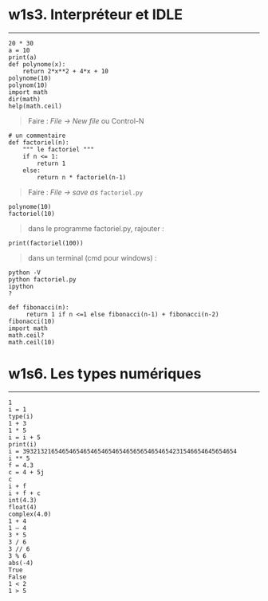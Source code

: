 
# w1s3. Interpréteur et IDLE
-------------

	20 * 30
	a = 10
	print(a)
	def polynome(x):
		return 2*x**2 + 4*x + 10
	polynome(10)
	polynom(10)
	import math
	dir(math)
	help(math.ceil)

> Faire : *File → New file* ou Control-N

	# un commentaire
	def factoriel(n):
	    """ le factoriel """
	    if n <= 1:
	        return 1
	    else:
	        return n * factoriel(n-1)
> Faire : *File → save as* `factoriel.py`

	polynome(10)
	factoriel(10)

> dans le programme factoriel.py, rajouter :

	print(factoriel(100))
> dans un terminal (cmd pour windows) :

	python -V
	python factoriel.py
	ipython
	?

	def fibonacci(n):
	     return 1 if n <=1 else fibonacci(n-1) + fibonacci(n-2)
	fibonacci(10)
	import math
	math.ceil?
	math.ceil(10)

# w1s6. Les types numériques
-------------

	1
	i = 1
	type(i)
	1 + 3
	1 * 5
	i = i + 5
	print(i)
	i = 393213216546546546546546546546565654654654231546654645654654
	i ** 5
	f = 4.3
	c = 4 + 5j
	c
	i + f
	i + f + c
	int(4.3)
	float(4)
	complex(4.0)
	1 + 4
	1 – 4
	3 * 5
	3 / 6
	3 // 6
	3 % 6
	abs(-4)
	True
	False
	1 < 2
	1 > 5

